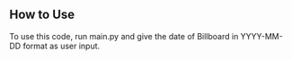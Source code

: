 ## How to Use
To use this code, run main.py and give the date of Billboard in YYYY-MM-DD format as user input.

